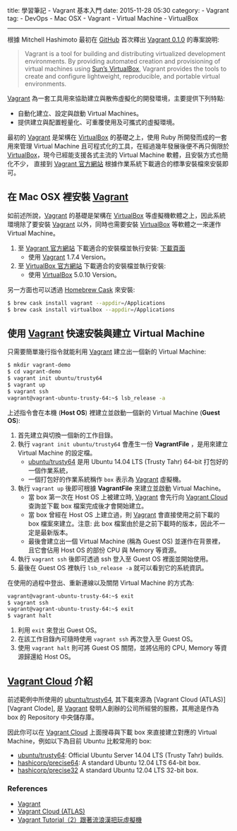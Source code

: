 title: 學習筆記 - Vagrant 基本入門
date: 2015-11-28 05:30
category:
    - Vagrant
tag:
    - DevOps
    - Mac OSX
    - Vagrant
    - Virtual Machine
    - VirtualBox

----

根據 Mitchell Hashimoto 最初在 [GitHub][GitHub] 首次釋出 [Vagrant 0.1.0](https://github.com/mitchellh/vagrant/tree/v0.1.0)  的專案說明:

> Vagrant is a tool for building and distributing virtualized development environments.
> By providing automated creation and provisioning of virtual machines using [Sun’s VirtualBox][VirtualBox], Vagrant provides the tools to create and configure lightweight, reproducible, and portable virtual environments.

[Vagrant][Vagrant] 為一套工具用來協助建立與散佈虛擬化的開發環境，主要提供下列特點:

- 自動化建立、設定與啟動 Virtual Machines。
- 提供建立與配置輕量化、可重覆使用及可攜式的虛擬環境。

最初的 [Vagrant][Vagrant] 是架構在 [VirtualBox][VirtualBox] 的基礎之上，使用 Ruby 所開發而成的一套用來管理 Virtual Machine 且可程式化的工具，在經過幾年發展後便不再只侷限於 [VirtualBox][VirtualBox]，現今已經能支援各式主流的 Virtual Machine 軟體，且安裝方式也簡化不少， 直接到 [Vagrant 官方網站][Vagrant] 根據作業系統下載適合的標準安裝檔來安裝即可。

<!-- more -->

## 在 Mac OSX 裡安裝 [Vagrant][Vagrant]

如前述所說，[Vagrant][Vagrant] 的基礎是架構在 [VirtualBox][VirtualBox] 等虛擬機軟體之上，因此系統環境除了要安裝 [Vagrant][Vagrant] 以外，同時也需要安裝 [VirtualBox][VirtualBox] 等軟體之一來運作 Virtual Machine。

1. 至 [Vagrant 官方網站][Vagrant] 下載適合的安裝檔並執行安裝: [下載頁面][Vagrant Download]
   - 使用 [Vagrant][Vagrant] 1.7.4 Version。
2. 至 [VirtualBox 官方網站][VirtualBox] 下載適合的安裝檔並執行安裝:
   - 使用 [VirtualBox][VirtualBox] 5.0.10 Version。

另一方面也可以透過 [Homebrew Cask][Homebrew Cask] 來安裝:

``` bash
$ brew cask install vagrant --appdir=/Applications
$ brew cask install virtualbox --appdir=/Applications
```

## 使用 [Vagrant][Vagrant] 快速安裝與建立 Virtual Machine

只需要簡單幾行指令就能利用 [Vagrant][Vagrant] 建立出一個新的 Virtual Machine:

``` bash
$ mkdir vagrant-demo
$ cd vagrant-demo
$ vagrant init ubuntu/trusty64
$ vagrant up
$ vagrant ssh
vagrant@vagrant-ubuntu-trusty-64:~$ lsb_release -a
```

上述指令會在本機 (**Host OS**) 裡建立並啟動一個新的 Virtual Machine (**Guest OS**):

1. 首先建立與切換一個新的工作目錄。
2. 執行 `vagrant init ubuntu/trusty64` 會產生一份 **VagrantFile** ，是用來建立 Virtual Machine 的設定檔。
   - [ubuntu/trusty64](https://vagrantcloud.com/ubuntu/boxes/trusty64) 是用 Ubuntu 14.04 LTS (Trusty Tahr) 64-bit 打包好的一個作業系統，
   - 一個打包好的作業系統稱作 `box` 表示為 [Vagrant][Vagrant] 虛擬機。
3. 執行 `vagrant up` 後即可根據 **VagrantFile** 來建立並啟動 Virtual Machine。
   - 當 box 第一次在 Host OS 上被建立時, [Vagrant][Vagrant] 會先行向 [Vagrant Cloud][Vagrant Cloud] 查詢並下載 box 檔案完成後才會開始建立。
   - 當 box 曾經在 Host OS 上建立過，則 [Vagrant][Vagrant] 會直接使用之前下載的 box 檔案來建立。注意: 此 box 檔案由於是之前下載時的版本，因此不一定是最新版本。
   - 最後會建立出一個 Virtual Machine (稱為 Guest OS) 並運作在背景裡，且它會佔用 Host OS 的部份 CPU 與 Memory 等資源。
4. 執行  `vagrant ssh` 後即可透過 ssh 登入至 Guest OS 裡面並開始使用。
5. 最後在 Guest OS 裡執行 `lsb_release -a` 就可以看到它的系統資訊。

在使用的過程中登出、重新連線以及關閉 Virtual Machine 的方式為:

``` bash
vagrant@vagrant-ubuntu-trusty-64:~$ exit
$ vagrant ssh
vagrant@vagrant-ubuntu-trusty-64:~$ exit
$ vagrant halt
```

1. 利用 `exit` 來登出 Guest OS。
2. 在該工作目錄內可隨時使用 `vagrant ssh` 再次登入至 Guest OS。
3. 使用 `vagrant halt` 則可將 Guest OS 關閉，並將佔用的 CPU, Memory 等資源歸還給 Host OS。

## [Vagrant Cloud][Vagrant Cloud] 介紹

前述範例中所使用的 [ubuntu/trusty64](https://vagrantcloud.com/ubuntu/boxes/trusty64), 其下載來源為 [Vagrant Cloud (ATLAS)][Vagrant Clode],  是 [Vagrant][Vagrant] 發明人創辦的公司所經營的服務，其用途是作為 box 的 Repository 中央儲存庫。

因此你可以在 [Vagrant Cloud][Vagrant Cloud] 上面搜尋與下載 box 來直接建立對應的 Virtual Machine，例如以下為目前 Ubuntu 比較常用的 box:

- [ubuntu/trusty64](https://atlas.hashicorp.com/ubuntu/boxes/trusty64): Official Ubuntu Server 14.04 LTS (Trusty Tahr) builds.
- [hashicorp/precise64](https://atlas.hashicorp.com/hashicorp/boxes/precise64): A standard Ubuntu 12.04 LTS 64-bit box.
- [hashicorp/precise32](https://atlas.hashicorp.com/hashicorp/boxes/precise32) A standard Ubuntu 12.04 LTS 32-bit box.

### References

- [Vagrant][Vagrant]
- [Vagrant Cloud (ATLAS)][Vagrant Cloud]
- [Vagrant Tutorial（2）跟著流浪漢把玩虛擬機](http://www.codedata.com.tw/social-coding/vagrant-tutorial-2-playing-vm-with-vagrant/)

[Vagrant]: https://www.vagrantup.com/
[Vagrant Download]: https://www.vagrantup.com/downloads.html
[Vagrant Cloud]: https://vagrantcloud.com
[GitHub]: https://github.com
[VirtualBox]: https://www.virtualbox.org/
[Homebrew Cask]: http://caskroom.io/
